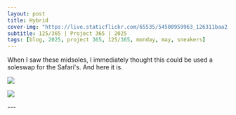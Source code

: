 ```yaml
---
layout: post
title: Hybrid
cover-img: "https://live.staticflickr.com/65535/54500959963_126311baa2_h.jpg"
subtitle: 125/365 | Project 365 | 2025
tags: [blog, 2025, project 365, 125/365, monday, may, sneakers]
---
```

<style>
  .intro-header.big-img {
    background-position:center; 
  }
</style>
When I saw these midsoles, I immediately thought this could be used a soleswap for the Safari's. And here it is.
<p class="post-img-wrap">
  <img src="https://live.staticflickr.com/65535/54500883374_1b856bf607_h.jpg">
</p>
<p class="post-img-wrap">
  <img src="https://live.staticflickr.com/65535/54500959963_126311baa2_h.jpg">
</p>
---
